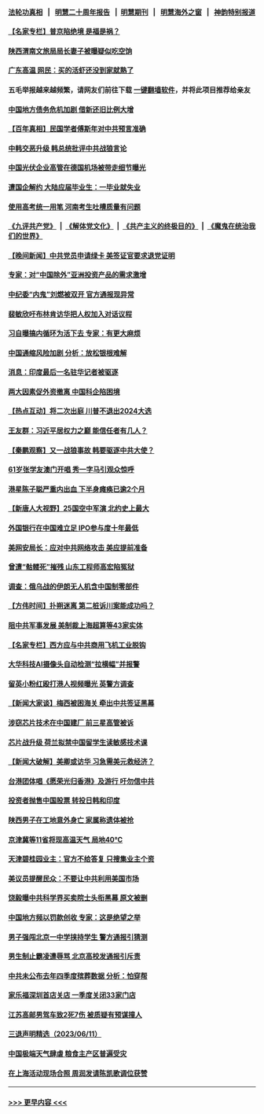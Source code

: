 #### [法轮功真相](https://github.com/gfw-breaker/truth/blob/master/README.md?t=0) &nbsp;&nbsp;|&nbsp;&nbsp; [明慧二十周年报告](https://github.com/gfw-breaker/mh-reports/blob/master/README.md?t=0) &nbsp;&nbsp;|&nbsp;&nbsp;[明慧期刊](https://github.com/gfw-breaker/mh-qikan) &nbsp;&nbsp;|&nbsp;&nbsp; [明慧海外之窗](https://github.com/gfw-breaker/mh-news/blob/master/README.md?t=0) &nbsp;&nbsp;|&nbsp;&nbsp; [神韵特别报道](https://github.com/gfw-breaker/mh-news/blob/master/shenyun.md?t=0)
#### [【名家专栏】普京陷绝境 是福是祸？](../pages/nsc413/n14015313.md?t=06140044) 
#### [陕西渭南文旅局局长妻子被曝疑似吃空饷](../pages/nsc413/n14015205.md?t=06140044) 
#### [广东高温 网民：买的活虾还没到家就熟了](../pages/nsc413/n14015239.md?t=06140044) 
#### 五毛举报越来越频繁，请网友们前往下载 [一键翻墙软件](https://github.com/gfw-breaker/ssr-accounts)，并将此项目推荐给亲友
#### [中国地方债务危机加剧 借新还旧比例大增](../pages/nsc413/n14013459.md?t=06140044) 
#### [【百年真相】民国学者傅斯年对中共预言准确](../pages/nsc413/n14014137.md?t=06140044) 
#### [中韩交恶升级 韩总统批评中共战狼言论](../pages/nsc413/n14015238.md?t=06140044) 
#### [中国光伏企业高管在德国机场被带走细节曝光](../pages/nsc413/n14014952.md?t=06140044) 
#### [遭国企解约 大陆应届毕业生：一毕业就失业](../pages/nsc413/n14015117.md?t=06140044) 
#### [使用高考统一用笔 河南考生吐槽质量有问题](../pages/nsc413/n14015186.md?t=06140044) 
#### [《九评共产党》](https://github.com/begood0513/9ping.md/blob/master/README.md) &nbsp;|&nbsp; [《解体党文化》](../../../../jtdwh.md/blob/master/README.md)  &nbsp;|&nbsp; [《共产主义的终极目的》](../../../../gczydzjmd.md/blob/master/README.md) &nbsp;|&nbsp; [《魔鬼在统治我们的世界》](../../../../mgztzwmdsj.md/blob/master/README.md) 
#### [【晚间新闻】中共党员申请绿卡 美签证官要求退党证明](../pages/nsc413/n14015135.md?t=06140044) 
#### [专家：对“中国除外”亚洲投资产品的需求激增](../pages/nsc413/n14015121.md?t=06140044) 
#### [中纪委“内鬼”刘燃被双开 官方通报现异常](../pages/nsc413/n14015109.md?t=06140044) 
#### [裴敏欣吁布林肯访华把人权加入对话议程](../pages/nsc413/n14014962.md?t=06140044) 
#### [习自曝搞内循环为活下去 专家：有更大麻烦](../pages/nsc413/n14014721.md?t=06140044) 
#### [中国通缩风险加剧 分析：放松银根难解](../pages/nsc413/n14014906.md?t=06140044) 
#### [消息：印度最后一名驻华记者被驱逐](../pages/nsc413/n14014852.md?t=06140044) 
#### [两大因素促外资撤离 中国科企陷困境](../pages/nsc413/n14014850.md?t=06140044) 
#### [【热点互动】将二次出庭 川普不退出2024大选](../pages/nsc413/n14014895.md?t=06140044) 
#### [王友群：习近平居权力之巅 能信任者有几人？](../pages/nsc413/n14014882.md?t=06140044) 
#### [【秦鹏观察】又一战狼事故 韩要驱逐中共大使？](../pages/nsc413/n14014862.md?t=06140044) 
#### [61岁张学友澳门开唱 秀一字马引观众惊呼](../pages/nsc413/n14014801.md?t=06140044) 
#### [港星陈子聪严重内出血 下半身瘫痪已逾2个月](../pages/nsc413/n14014848.md?t=06140044) 
#### [【新唐人大视野】25国空中军演 北约史上最大](../pages/nsc413/n14014844.md?t=06140044) 
#### [外国银行在中国难立足 IPO参与度十年最低](../pages/nsc413/n14014846.md?t=06140044) 
#### [美网安局长：应对中共网络攻击 美应提前准备](../pages/nsc413/n14014774.md?t=06140044) 
#### [曾遭“骷髅死”摧残 山东工程师高宏陷冤狱](../pages/nsc413/n14014585.md?t=06140044) 
#### [调查：俄乌战的伊朗无人机含中国制零部件](../pages/nsc413/n14014687.md?t=06140044) 
#### [【方伟时间】扑朔迷离 第二桩诉川案能成功吗？](../pages/nsc413/n14014838.md?t=06140044) 
#### [阻中共军事发展 美制裁上海超算等43家实体](../pages/nsc413/n14014789.md?t=06140044) 
#### [【名家专栏】西方应与中共商用飞机工业脱钩](../pages/nsc413/n14014650.md?t=06140044) 
#### [大华科技AI摄像头自动检测“拉横幅”并报警](../pages/nsc413/n14014544.md?t=06140044) 
#### [留英小粉红殴打港人视频曝光 英警方调查](../pages/nsc413/n14014733.md?t=06140044) 
#### [【新闻大家谈】梅西被困海关 牵出中共签证黑幕](../pages/nsc413/n14014754.md?t=06140044) 
#### [涉窃芯片技术在中国建厂 前三星高管被诉](../pages/nsc413/n14014724.md?t=06140044) 
#### [芯片战升级 荷兰拟禁中国留学生读敏感技术课](../pages/nsc413/n14014730.md?t=06140044) 
#### [【新闻大破解】美卿或访华 习急需美元救经济？](../pages/nsc413/n14014752.md?t=06140044) 
#### [台港团体唱《愿荣光归香港》及游行 吁勿信中共](../pages/nsc413/n14014533.md?t=06140044) 
#### [投资者抛售中国股票 转投日韩和印度](../pages/nsc413/n14014696.md?t=06140044) 
#### [陕西男子在工地意外身亡 家属称遗体被抢](../pages/nsc413/n14014599.md?t=06140044) 
#### [京津冀等11省将现高温天气 局地40℃](../pages/nsc413/n14014579.md?t=06140044) 
#### [天津碧桂园业主：官方不给答复 只搜集业主个资](../pages/nsc413/n14014428.md?t=06140044) 
#### [美议员提醒民众：不要让中共利用美国市场](../pages/nsc413/n14014578.md?t=06140044) 
#### [饶毅曝中共科学界买卖院士头衔黑幕 原文被删](../pages/nsc413/n14014552.md?t=06140044) 
#### [中国地方频以罚款创收 专家：这是绝望之举](../pages/nsc413/n14014485.md?t=06140044) 
#### [男子强闯北京一中学挟持学生 警方通报引猜测](../pages/nsc413/n14014486.md?t=06140044) 
#### [男生制止霸凌遭辱骂 北京高校发通报引斥责](../pages/nsc413/n14014348.md?t=06140044) 
#### [中共未公布去年四季度殡葬数据 分析：怕穿帮](../pages/nsc413/n14014392.md?t=06140044) 
#### [家乐福深圳首店关店 一季度关闭33家门店](../pages/nsc413/n14014389.md?t=06140044) 
#### [江苏高邮男驾车致2死7伤 被质疑有预谋撞人](../pages/nsc413/n14014335.md?t=06140044) 
#### [三退声明精选（2023/06/11）](../pages/nsc413/n14014351.md?t=06140044) 
#### [中国极端天气肆虐 粮食主产区普遍受灾](../pages/nsc413/n14014230.md?t=06140044) 
#### [在上海活动现场合照 周润发请陈凯歌调位获赞](../pages/nsc413/n14014245.md?t=06140044) 

----
#### [ >>> 更早内容 <<< ](../indexes/nsc413-earlier.md)
